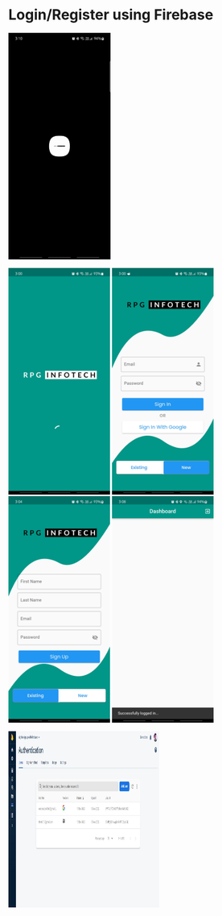 # Login/Register using Firebase


<img src="https://github.com/ParasRojiya/login_register_using_firebase/blob/master/assets/output/gif.gif" style="height:450px"/>


<img src="https://github.com/ParasRojiya/login_register_using_firebase/blob/master/assets/output/1.jpg" style="height:450px"/>  <img src="https://github.com/ParasRojiya/login_register_using_firebase/blob/master/assets/output/2.jpg" style="height:450px"/> 
<img src="https://github.com/ParasRojiya/login_register_using_firebase/blob/master/assets/output/3.jpg" style="height:450px"/>  <img src="https://github.com/ParasRojiya/login_register_using_firebase/blob/master/assets/output/4.jpg" style="height:450px"/>

<img src="https://github.com/ParasRojiya/login_register_using_firebase/blob/master/assets/output/5.JPG" style="height:350px;width:300px"/>
